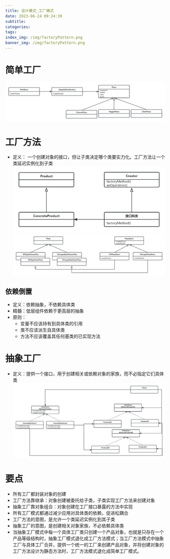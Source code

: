 ```yaml
---
title: 设计模式_工厂模式
date: 2023-06-24 09:24:39
subtitle:
categories:
tags:
index_img: /img/factoryPattern.png
banner_img: /img/factoryPattern.png
---
```


# 简单工厂
![](/img/simpleFactory.png)
# 工厂方法
- 定义： 一个创建对象的接口，但让子类决定哪个类要实力化。工厂方法让一个类延迟实例化到子类
![](/img/factoryMethodNormal.png)
![](/img/factoryMethodExp.png)
## 依赖倒置
- 定义：依赖抽象，不依赖具体类
- 精髓：低层组件依赖于更高层的抽象
- 原则：
  - 变量不应该持有到具体类的引用
  - 类不应该派生自具体类
  - 方法不应该覆盖其任何基类的已实现方法
# 抽象工厂
- 定义：提供一个接口，用于创建相关或依赖对象的家族，而不必指定它们具体类
![](/img/abstractFactory.png)
# 要点
- 所有工厂都封装对象的创建
- 工厂方法靠继承：对象创建被委托给子类，子类实现工厂方法来创建对象
- 抽象工厂靠对象组合：对象创建在工厂接口暴露的方法中实现
- 所有工厂模式都通过减少应用对具体类的依赖，促进松耦合
- 工厂方法的意图，是允许一个类延迟实例化到其子类
- 抽象工厂的意图，是创建相关对象家族，不必依赖具体类
- 当抽象工厂模式中每一个具体工厂类只创建一个产品对象，也就是只存在一个产品等级结构时，抽象工厂模式退化成工厂方法模式；当工厂方法模式中抽象工厂与具体工厂合并，提供一个统一的工厂来创建产品对象，并将创建对象的工厂方法设计为静态方法时，工厂方法模式退化成简单工厂模式。
